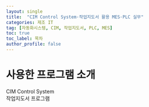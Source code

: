 ```yaml
---
layout: single
title:  "CIM Control System·작업지도서 활용 MES·PLC 실무"
categories: 제조 IT
tag: [자동화시스템, CIM, 작업지도서, PLC, MES]
toc: true
toc_label: 목차
author_profile: false
---
```


# 사용한 프로그램 소개
CIM Control System
<br/>작업지도서 프로그램